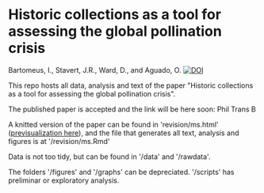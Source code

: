 # Historic collections as a tool for assessing the global pollination crisis
Bartomeus, I., Stavert, J.R., Ward, D., and Aguado, O.
[![DOI](https://zenodo.org/badge/104221366.svg)](https://zenodo.org/badge/latestdoi/104221366)


This repo hosts all data, analysis and text of the paper "Historic collections as a tool for assessing the global pollination crisis".

The published paper is accepted and the link will be here soon: Phil Trans B

A knitted version of the paper can be found in 'revision/ms.html' ([previsualization here](http://htmlpreview.github.io/?https://github.com/ibartomeus/museums/blob/master/revision/ms.html)), and the file that generates all text, analysis and figures is at '/revision/ms.Rmd'

Data is not too tidy, but can be found in '/data' and '/rawdata'. 

The folders '/figures' and '/graphs' can be depreciated. '/scripts' has preliminar or exploratory analysis.

